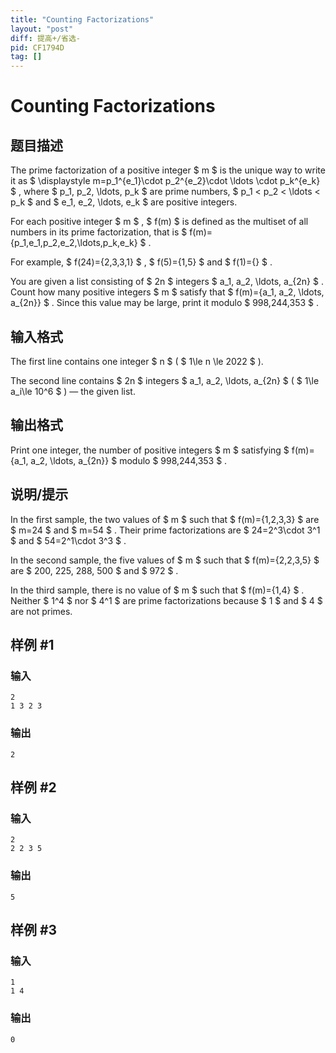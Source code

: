 ```yaml
---
title: "Counting Factorizations"
layout: "post"
diff: 提高+/省选-
pid: CF1794D
tag: []
---
```


# Counting Factorizations

## 题目描述

The prime factorization of a positive integer $ m $ is the unique way to write it as $ \displaystyle m=p_1^{e_1}\cdot p_2^{e_2}\cdot \ldots \cdot p_k^{e_k} $ , where $ p_1, p_2, \ldots, p_k $ are prime numbers, $ p_1 < p_2 < \ldots < p_k $ and $ e_1, e_2, \ldots, e_k $ are positive integers.

For each positive integer $ m $ , $ f(m) $ is defined as the multiset of all numbers in its prime factorization, that is $ f(m)=\{p_1,e_1,p_2,e_2,\ldots,p_k,e_k\} $ .

For example, $ f(24)=\{2,3,3,1\} $ , $ f(5)=\{1,5\} $ and $ f(1)=\{\} $ .

You are given a list consisting of $ 2n $ integers $ a_1, a_2, \ldots, a_{2n} $ . Count how many positive integers $ m $ satisfy that $ f(m)=\{a_1, a_2, \ldots, a_{2n}\} $ . Since this value may be large, print it modulo $ 998\,244\,353 $ .

## 输入格式

The first line contains one integer $ n $ ( $ 1\le n \le 2022 $ ).

The second line contains $ 2n $ integers $ a_1, a_2, \ldots, a_{2n} $ ( $ 1\le a_i\le 10^6 $ ) — the given list.

## 输出格式

Print one integer, the number of positive integers $ m $ satisfying $ f(m)=\{a_1, a_2, \ldots, a_{2n}\} $ modulo $ 998\,244\,353 $ .

## 说明/提示

In the first sample, the two values of $ m $ such that $ f(m)=\{1,2,3,3\} $ are $ m=24 $ and $ m=54 $ . Their prime factorizations are $ 24=2^3\cdot 3^1 $ and $ 54=2^1\cdot 3^3 $ .

In the second sample, the five values of $ m $ such that $ f(m)=\{2,2,3,5\} $ are $ 200, 225, 288, 500 $ and $ 972 $ .

In the third sample, there is no value of $ m $ such that $ f(m)=\{1,4\} $ . Neither $ 1^4 $ nor $ 4^1 $ are prime factorizations because $ 1 $ and $ 4 $ are not primes.

## 样例 #1

### 输入

```
2
1 3 2 3
```

### 输出

```
2
```

## 样例 #2

### 输入

```
2
2 2 3 5
```

### 输出

```
5
```

## 样例 #3

### 输入

```
1
1 4
```

### 输出

```
0
```

